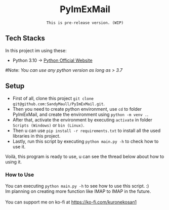 <div align="center">
  <h1>PyImExMail</h1>
  <code>This is pre-release version. (WIP)</code>
  
</div>



## Tech Stacks


In this project im using these:
- Python 3.10 -> [Python Official Website](https://www.python.org/)

#Note: _You can use any python version as long as > 3.7_

## Setup
- First of all, clone this project ```git clone git@github.com:SandyMaull/PyImExMail.git```.
- Then you need to create python environment, use ```cd``` to folder PyImExMail, and create the environment using ```python -m venv .```.
- After that, activate the environment by executing ```activate``` in folder ```Scripts (Windows)``` or ```bin (Linux)```.
- Then u can use ```pip install -r requirements.txt``` to install all the used libraries in this project.
- Lastly, run this script by executing ```python main.py -h``` to check how to use it.

Voilà, this program is ready to use, u can see the thread below about how to using it.

### How to Use
You can executing ```python main.py -h``` to see how to use this script. :)\
Im planning on creating more function like IMAP to IMAP in the future.\
\
You can support me on ko-fi at https://ko-fi.com/kuronekosan1
